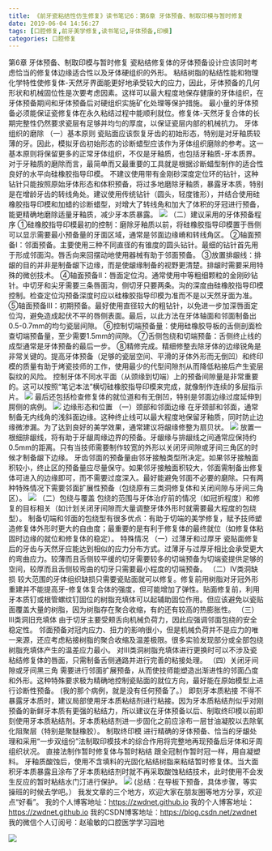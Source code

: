 ```yaml
---
title: 《前牙瓷粘结性仿生修复》读书笔记6：第6章 牙体预备、制取印模与暂时修复
date: 2019-06-04 14:56:27
tags: [口腔修复,前牙美学修复,读书笔记,牙体预备,印模]
categories: 口腔修复
---
```

第6章 牙体预备、制取印模与暂时修复
瓷粘结修复体的牙体预备设计应该同时考虑恰当的修复体边缘适合性以及牙体硬组织的外形。
粘结树脂的粘结性能和物理化学特性使修复体-天然牙界面能更好地承受较大的应力，因此，牙体预备的几何形状和机械固位性是次要考虑因素。这样可以最大程度地保存健康的牙体组织，在牙体预备期间和牙体预备后对硬组织实施矿化处理等保护措施。
最小量的牙体预备必须能保证瓷修复体在永久粘结过程中能顺利就位。修复体-天然牙复合体的长期完整性仍然要求瓷层有足够并均匀的厚度，以保证瓷层内部的机械抗力。
牙体组织的磨除
（一）基本原则
瓷贴面应该恢复牙齿的初始形态，特别是对牙釉质较薄的牙。因此，模拟牙齿初始形态的诊断蜡型应该作为牙体组织磨除的参考。这一基本原则将保留更多的正常牙体组织，不仅是牙釉质，也包括牙釉质-牙本质界。
对于牙釉质的磨除而言，最简单而又最重要的工具就是根据诊断蜡型制作的适合性良好的水平向硅橡胶指导印模。
不建议使用带有金刚砂深度定位环的钻针，这种钻针只能按照原始牙体形态和体积预备，将过多地磨除牙釉质，暴露牙本质，特别是在增龄牙齿的转线角处。建议使用传统钻针（圆头，轻度锥形），并结合使用硅橡胶指导印模和加蜡的诊断蜡型，对增大了转线角和加大了体积的牙冠进行预备，能更精确地磨除适量牙釉质，减少牙本质暴露。
![](https://zymblog-1258069789.cos.ap-chengdu.myqcloud.com/blog0140-qymxxf06/01.png)
（二）建议采用的牙体预备程序
①硅橡胶指导印模最初的控制：磨除牙釉质以前，将硅橡胶指导印模置于唇侧可以显示需要最小预备量的牙面区域，通常是邻面边缘嵴和转线角区。
②轴面预备Ⅰ：邻面预备。主要使用三种不同直径的有锥度的圆头钻针。最细的钻针首先用于形成邻面沟。唇舌向来回摆动地使用器械有助于邻面预备。
③放置排龈线：排龈的目的并非是制备龈下边缘，而是使龈缘制备的视野更清楚。排龈时需要采用特殊的微创技术。
④轴面预备Ⅱ：唇面定位沟。通常使用中等粗细颗粒的金刚砂钻针。中切牙和尖牙需要三条唇面沟，侧切牙只要两条。沟的深度由硅橡胶指导印模控制。检查定位沟预备深度时应以硅橡胶指导印模为准而不是以天然牙面为准。
⑤轴面预备Ⅲ：初期预备。最好使用直径较大的粗钻针，以免进一步加深唇面定位沟，避免造成起伏不平的唇侧表面。最后，以此方法在牙体轴面和邻面制备出0.5-0.7mm的均匀瓷层间隙。
⑥控制切端预备量：使用硅橡胶导板的舌侧剖面检查切端预备量，至少需要1.5mm的间隙。
⑦舌侧包绕和切端预备：舌侧终止线的成型通常是牙体预备的最后一步。
⑧精修完成。精细修整去除牙体的边缘锐角是非常关键的。提高牙体预备（足够的瓷层空间、平滑的牙体外形而无倒凹）和终印模的质量有助于烤瓷技师的工作，使用最少的代型间隙剂从而降低粘接后产生瓷层裂纹的风险。
控制牙体不同水平面（从颈缘到切端）上的预备间隙量是非常重要的。这可以按照“笔记本法”横切硅橡胶指导印模来完成，就像制作连续的多层指示片。
![](https://zymblog-1258069789.cos.ap-chengdu.myqcloud.com/blog0140-qymxxf06/02.png)
最后还包括检查修复体的就位道和有无倒凹，特别是邻面边缘过度延伸到腭侧的病例。
![](https://zymblog-1258069789.cos.ap-chengdu.myqcloud.com/blog0140-qymxxf06/03.png)
边缘形态和位置
（一）颈部和邻面边缘
在牙颈部和邻面，通常制备无内线角的浅斜面边缘。这种终止线可以最大程度地保留牙釉质，同时防止边缘微渗漏。为了达到良好的美学效果，通常建议将龈缘修整为扇贝状。
![](https://zymblog-1258069789.cos.ap-chengdu.myqcloud.com/blog0140-qymxxf06/04.png)
放置一根细排龈线，将有助于牙龈周缘边界的预备。牙龈缘与排龈线之间通常应保持约0.5mm的距离。只有当技师需要制作较宽的外形以关闭牙间隙或牙间三角区的时候才制备龈下边缘。
牙齿邻面的预备量由邻牙接触类型所决定。如果邻牙接触面积较小，终止区的预备量应尽量保守。如果邻牙接触面积较大，邻面需制备出修复体可进入的边缘即可，而不需要过度深入。最好能避免邻面不必要的磨除。只有两种特殊情况下需要邻面扩展性预备（包绕原有三类洞修复体和关闭间隙与牙间三角区）。
![](https://zymblog-1258069789.cos.ap-chengdu.myqcloud.com/blog0140-qymxxf06/05.png)
（二）包绕与覆盖
包绕的范围与牙体治疗前的情况（如冠折程度）和修复的目标相关（如计划关闭牙间隙而大量调整牙体外形时就需要最大程度的包绕型）。
制备切端和邻面的包绕型有很多优点：有助于切端的美学修复，赋予技师塑造修复体外形时更大的自由度；最重要的是有利于修复体的最终就位（如修复体粘固时边缘的就位和修复体的稳定）。
特殊情况
（一）过薄牙和过厚牙
瓷贴面修复后的牙齿与天然牙应能达到相似的应力分布方式。过薄牙与过厚牙相比会承受更大的弯曲应力。较薄而且舌侧较平缓的切牙需要较多的切端预备为切端瓷提供足够的空间，较厚而且舌侧较弯曲的切牙只需要最小程度的切端预备。
（二）Ⅳ类洞缺损
较大范围的牙体组织缺损只需要瓷贴面就可以修复。修复前用树脂对牙冠外形重建并不能提高牙-修复体复合体的强度，但可能增加了弹性。贴面修复前，利用牙本质钉或根管螺纹钉固位的树脂充填体可以起辅助固位作用。但应该避免以瓷贴面覆盖大量的树脂，因为树脂存在聚合收缩，有的还有较高的热膨胀性。
（三）Ⅲ类洞旧充填体
由于切牙主要受颊舌向机械负荷力，因此应强调邻面包绕的安全稳定性。
邻面预备对冠内应力、扭力的影响很小，但是机械负荷并不是应力的唯一来源，还应考虑粘接树脂的聚合收缩及温差极限。很多实验发现部分或全部包绕树脂充填体产生的温差应力最小。
对Ⅲ类洞树脂充填体进行更换时可以不涉及瓷粘结修复体的唇面，只需制备舌侧通路并进行完善的粘接处理。
（四）关闭牙间隙或牙间黑三角
需要进行邻面扩展预备，从而使技师能塑造出渐进性的邻面凸度和外形。这种特殊要求极为精确地控制瓷贴面的就位方向，最好能在原始模型上进行诊断性预备。
(我的那个病例，就是没有任何预备了。）
即刻牙本质粘接
不得不暴露牙本质时，建议局部使用牙本质粘结剂进行粘接。因为牙本质粘结剂似乎对刚预备的新鲜牙本质有更强的粘结力，所以建议在牙体预备以后、制取终印模以前即刻使用牙本质粘结剂。牙本质粘结剂进一步固化之前应涂布一层甘油凝胶以去除氧化阻聚层（特别是聚醚橡胶）。
制取终印模
进行精确的牙体预备、恰当的牙龈处理和采用“一步双组份”法制取印模技术的综合作用将完整地再现预备后牙体和牙周组织状况。
直接法制作暂时修复体与暂时粘结
跟全冠制作暂时冠一样，用自凝塑料。
牙釉质酸蚀后，使用不含填料的光固化粘结树脂来粘结暂时修复体。当大面积牙本质暴露且涂布了牙本质粘结剂时就不再采取酸蚀粘结技术，此时使用不会发生反应的暂时粘结水门汀进行保护。
![](https://zymblog-1258069789.cos.ap-chengdu.myqcloud.com/blog0140-qymxxf06/06.png)
(总结：在导板下预备，具体步骤，等实操班的时候去学吧。）
我发文章的三个地方，欢迎大家在朋友圈等地方分享，欢迎点“好看”。
我的个人博客地址：https://zwdnet.github.io
我的个人博客地址：https://zwdnet.github.io
我的CSDN博客地址：https://blog.csdn.net/zwdnet
我的微信个人订阅号：赵瑜敏的口腔医学学习园地

![](https://zymblog-1258069789.cos.ap-chengdu.myqcloud.com/other/wx.jpg)
